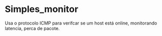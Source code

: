 # Simples_monitor
Usa o protocolo ICMP para verifcar se um host está online, monitorando latencia, perca de pacote.
